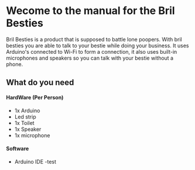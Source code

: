 # Wecome to the manual for the Bril Besties
Bril Besties is a product that is supposed to battle lone poopers. With bril besties you are able to talk to your bestie while doing your business.
It uses Arduino's connected to Wi-Fi to form a connection, it also uses built-in microphones and speakers so you can talk with your bestie without a phone.
## What do you need
#### HardWare (Per Person)
- 1x Arduino
- Led strip
- 1x Toilet
- 1x Speaker
- 1x microphone
#### Software
- Arduino IDE
  -test
